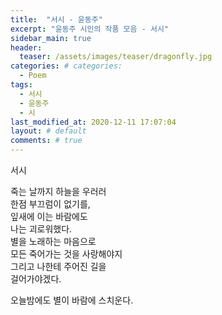 ```yaml
---  
title:  "서시 - 윤동주"  
excerpt: "윤동주 시인의 작품 모음 - 서시" 
sidebar_main: true 
header:   
  teaser: /assets/images/teaser/dragonfly.jpg  
categories: # categories:  
  - Poem 
tags:  
  - 서시    
  - 윤동주  
  - 시  
last_modified_at: 2020-12-11 17:07:04 
layout: # default
comments: # true
---  
```





서시

죽는 날까지 하늘을 우러러  
한점 부끄럼이 없기를,  
잎새에 이는 바람에도  
나는 괴로워했다.  
별을 노래하는 마음으로  
모든 죽어가는 것을 사랑해야지  
그리고 나한테 주어진 길을  
걸어가야겠다.  

오늘밤에도 별이 바람에 스치운다.